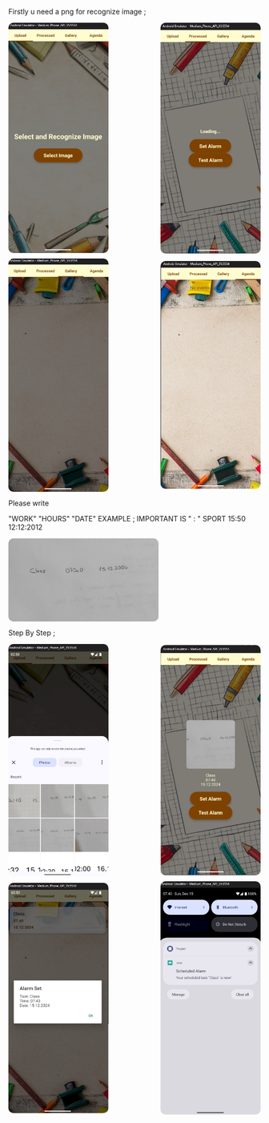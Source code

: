 Firstly u need a png for recognize image ;
<div style="display: flex; justify-content: space-between; align-items: center; flex-wrap: wrap; gap: 10px;">
<img src="./ScreenShots/MainPage.png" alt="Main Page" width="200px" height="auto" style="border-radius: 10px;" />
<img src="./ScreenShots/ProcessPage.png" alt="Process Page" width="200px" height="auto" style="border-radius: 10px;" />
<img src="./ScreenShots/GalleryPage.png" alt="Gallery Page" width="200px" height="auto" style="border-radius: 10px;" />
<img src="./ScreenShots/AgendaPage.png" alt="Agenda Page" width="200px" height="auto" style="border-radius: 10px;" />
</div>


Please write 

"WORK"  "HOURS"  "DATE"
EXAMPLE ; 
IMPORTANT IS " : "
SPORT   15:50   12:12:2012
<div style="display: flex; justify-content: space-between; align-items: center; flex-wrap: wrap; gap: 10px;">
<img src="./ScreenShots/Example.jpg" alt="Example" width="300px" height="auto" style="border-radius: 10px;" />
</div>



Step By Step ;
<div style="display: flex; justify-content: space-between; align-items: center; flex-wrap: wrap; gap: 10px;">

<img src="./ScreenShots/step1.png" alt="Step 1" width="200px" height="auto" style="border-radius: 10px;" />
<img src="./ScreenShots/step2.png" alt="Step 2" width="200px" height="auto" style="border-radius: 10px;" />
<img src="./ScreenShots/step3.png" alt="Step 3" width="200px" height="auto" style="border-radius: 10px;" />
<img src="./ScreenShots/Step4.png" alt="Step 4" width="200px" height="auto" style="border-radius: 10px;" />


</div>
